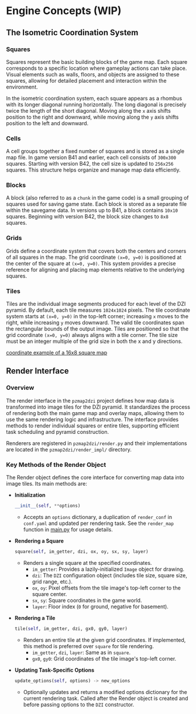 # Engine Concepts (WIP)

## The Isometric Coordination System

### Squares
Squares represent the basic building blocks of the game map. Each square corresponds to a specific location where gameplay actions can take place. Visual elements such as walls, floors, and objects are assigned to these squares, allowing for detailed placement and interaction within the environment.

In the isometric coordination system, each square appears as a rhombus with its longer diagonal running horizontally. The long diagonal is precisely twice the length of the short diagonal. Moving along the `x` axis shifts position to the right and downward, while moving along the `y` axis shifts position to the left and downward.

### Cells
A cell groups together a fixed number of squares and is stored as a single map file. In game version B41 and earlier, each cell consists of `300x300` squares. Starting with version B42, the cell size is updated to `256x256` squares. This structure helps organize and manage map data efficiently.

### Blocks
A block (also referred to as a `chunk` in the game code) is a small grouping of squares used for saving game state. Each block is stored as a separate file within the savegame data. In versions up to B41, a block contains `10x10` squares. Beginning with version B42, the block size changes to `8x8` squares.

### Grids
Grids define a coordinate system that covers both the centers and corners of all squares in the map. The grid coordinate `(x=0, y=0)` is positioned at the center of the square at `(x=0, y=0)`. This system provides a precise reference for aligning and placing map elements relative to the underlying squares.

### Tiles
Tiles are the individual image segments produced for each level of the DZI pyramid. By default, each tile measures `1024x1024` pixels. The tile coordinate system starts at `(x=0, y=0)` in the top-left corner; increasing `x` moves to the right, while increasing `y` moves downward. The valid tile coordinates span the rectangular bounds of the output image. Tiles are positioned so that the grid coordinate `(x=0, y=0)` always aligns with a tile corner. The tile size must be an integer multiple of the grid size in both the x and y directions.

[coordinate example of a 16x8 square map](./img/coords.svg)

## Render Interface

### Overview
The render interface in the `pzmap2dzi` project defines how map data is transformed into image tiles for the DZI pyramid. It standardizes the process of rendering both the main game map and overlay maps, allowing them to use the same rendering logic and infrastructure. The interface provides methods to render individual squares or entire tiles, supporting efficient task scheduling and pyramid construction.

Renderers are registered in `pzmap2dzi/render.py` and their implementations are located in the `pzmap2dzi/render_impl/` directory.

### Key Methods of the Render Object

The Render object defines the core interface for converting map data into image tiles. Its main methods are:

- **Initialization**
  
  ```python
  __init__(self, **options)
  ```
  - Accepts an `options` dictionary, a duplication of `render_conf` in `conf.yaml` and updated per rendering task. See the `render_map` function in [main.py](/main.py) for usage details.

- **Rendering a Square**
  
  ```python
  square(self, im_getter, dzi, ox, oy, sx, sy, layer)
  ```
  - Renders a single square at the specified coordinates.
    - `im_getter`: Provides a lazily-initialized `Image` object for drawing.
    - `dzi`: The `DZI` configuration object (includes tile size, square size, grid range, etc.).
    - `ox`, `oy`: Pixel offsets from the tile image's top-left corner to the square center.
    - `sx`, `sy`: Square coordinates in the game world.
    - `layer`: Floor index (`0` for ground, negative for basement).

- **Rendering a Tile**
  
  ```python
  tile(self, im_getter, dzi, gx0, gy0, layer)
  ```
  - Renders an entire tile at the given grid coordinates. If implemented, this method is preferred over `square` for tile rendering.
    - `im_getter`, `dzi`, `layer`: Same as in `square`.
    - `gx0`, `gy0`: Grid coordinates of the tile image's top-left corner.

- **Updating Task-Specific Options**
  
  ```python
  update_options(self, options) -> new_options
  ```
  - Optionally updates and returns a modified options dictionary for the current rendering task. Called after the Render object is created and before passing options to the `DZI` constructor.
